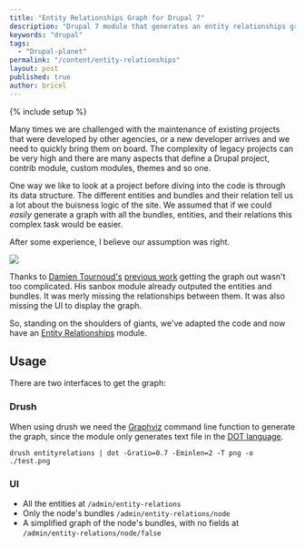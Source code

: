```yaml
---
title: "Entity Relationships Graph for Drupal 7"
description: "Drupal 7 module that generates an entity relationships graph"
keywords: "drupal"
tags:
  - "Drupal-planet"
permalink: "/content/entity-relationships"
layout: post
published: true
author: bricel
---
```


{% include setup %}

Many times we are challenged with the maintenance of existing projects that were developed by other agencies, or a new
developer arrives and we need to quickly bring them on board. The complexity of legacy projects can be very high and there
are many aspects that define a Drupal project, contrib module, custom modules, themes and so one.

One way we like to look at a project before diving into the code is through its data structure. The different entities and bundles and their relation tell us a lot about the buisness logic of the site. We assumed that if we could _easily_ generate a graph
with all the bundles, entities, and their relations this complex task would be easier.

After some experience, I believe our assumption was right.

<div class="thumbnail">
  <img src="{{BASE_PATH}}/assets/images/posts/entity-relations/image1.jpg">
</div>

<!-- more -->

Thanks to [Damien
Tournoud's](https://www.drupal.org/u/damien-tournoud) [previous work]((https://www.drupal.org/project/1438582/git-instructions)) getting the graph out wasn't too complicated. His sanbox module already outputed the entities and bundles. It was merly missing the relationships between them. It was also missing the UI to display the graph.

So, standing on the shoulders of giants, we've adapted the code and now have an [Entity Relationships](https://github.com/Gizra/entityrelationships) module.


## Usage

There are two interfaces to get the graph:

### Drush

When using drush we need the [Graphviz](http://www.graphviz.org/doc/info/command.html) command line function to generate the graph,
since the module only generates text file in the [DOT language](https://en.wikipedia.org/wiki/DOT_(graph_description_language)).

`drush entityrelations | dot -Gratio=0.7 -Eminlen=2 -T png -o ./test.png`


### UI

* All the entities at `/admin/entity-relations`
* Only the node's bundles `/admin/entity-relations/node`
* A simplified graph of the node's bundles, with no fields at `/admin/entity-relations/node/false`
